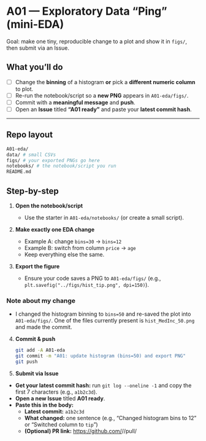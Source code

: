 # A01 — Exploratory Data “Ping” (mini-EDA)

Goal: make one tiny, reproducible change to a plot and show it in `figs/`, then submit via an Issue.

## What you’ll do
- [ ] Change the **binning** of a histogram **or** pick a **different numeric column** to plot.
- [ ] Re-run the notebook/script so a **new PNG** appears in `A01-eda/figs/`.
- [ ] Commit with a **meaningful message** and **push**.
- [ ] Open an **Issue** titled **“A01 ready”** and paste your **latest commit hash**.

---

## Repo layout
```bash
A01-eda/
data/ # small CSVs
figs/ # your exported PNGs go here
notebooks/ # the notebook/script you run
README.md
```


## Step-by-step

1) **Open the notebook/script**
   - Use the starter in `A01-eda/notebooks/` (or create a small script).


2) **Make exactly one EDA change**
   - Example A: change `bins=30` → `bins=12`
   - Example B: switch from column `price` → `age`
   - Keep everything else the same.

3) **Export the figure**
   - Ensure your code saves a PNG to `A01-eda/figs/` (e.g., `plt.savefig("../figs/hist_tip.png", dpi=150)`).

### Note about my change

- I changed the histogram binning to `bins=50` and re-saved the plot into `A01-eda/figs/`. One of the files currently present is `hist_MedInc_50.png` and made the commit.

4) **Commit & push**
   ```bash
   git add -A A01-eda
   git commit -m "A01: update histogram (bins=50) and export PNG"
   git push

5) **Submit via Issue**

- **Get your latest commit hash:** run `git log --oneline -1` and copy the first 7 characters (e.g., `a1b2c3d`).
- **Open a new Issue** titled **A01 ready**.
- **Paste this in the body:**
  - **Latest commit:** `a1b2c3d`
  - **What changed:** one sentence (e.g., “Changed histogram bins to 12” or “Switched column to `tip`”)
  - **(Optional) PR link:** https://github.com/<owner>/<repo>/pull/<number>

